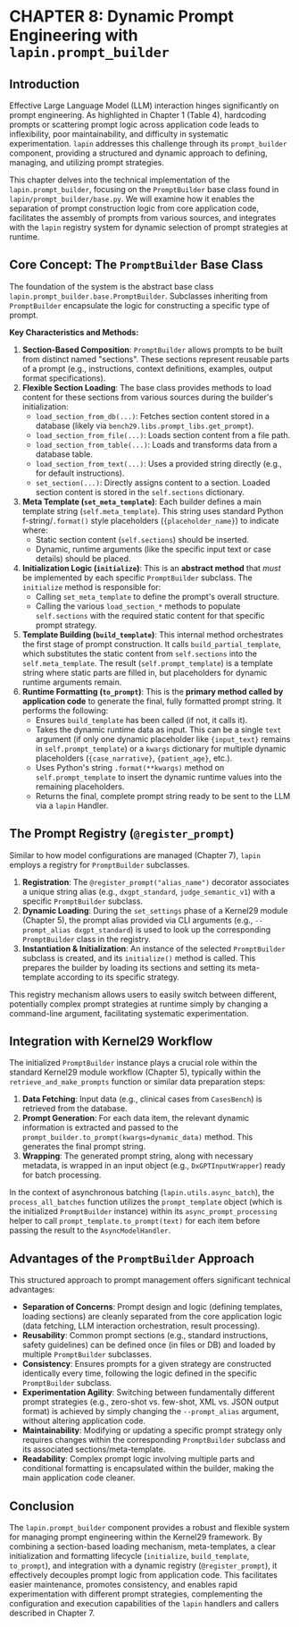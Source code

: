 # CHAPTER 8: Dynamic Prompt Engineering with `lapin.prompt_builder`

## Introduction

Effective Large Language Model (LLM) interaction hinges significantly on prompt engineering. As highlighted in Chapter 1 (Table 4), hardcoding prompts or scattering prompt logic across application code leads to inflexibility, poor maintainability, and difficulty in systematic experimentation. `lapin` addresses this challenge through its `prompt_builder` component, providing a structured and dynamic approach to defining, managing, and utilizing prompt strategies.

This chapter delves into the technical implementation of the `lapin.prompt_builder`, focusing on the `PromptBuilder` base class found in `lapin/prompt_builder/base.py`. We will examine how it enables the separation of prompt construction logic from core application code, facilitates the assembly of prompts from various sources, and integrates with the `lapin` registry system for dynamic selection of prompt strategies at runtime.

## Core Concept: The `PromptBuilder` Base Class

The foundation of the system is the abstract base class `lapin.prompt_builder.base.PromptBuilder`. Subclasses inheriting from `PromptBuilder` encapsulate the logic for constructing a specific type of prompt.

**Key Characteristics and Methods:**

1.  **Section-Based Composition**: `PromptBuilder` allows prompts to be built from distinct named "sections". These sections represent reusable parts of a prompt (e.g., instructions, context definitions, examples, output format specifications).
2.  **Flexible Section Loading**: The base class provides methods to load content for these sections from various sources during the builder's initialization:
    *   `load_section_from_db(...)`: Fetches section content stored in a database (likely via `bench29.libs.prompt_libs.get_prompt`).
    *   `load_section_from_file(...)`: Loads section content from a file path.
    *   `load_section_from_table(...)`: Loads and transforms data from a database table.
    *   `load_section_from_text(...)`: Uses a provided string directly (e.g., for default instructions).
    *   `set_section(...)`: Directly assigns content to a section.
    Loaded section content is stored in the `self.sections` dictionary.
3.  **Meta Template (`set_meta_template`)**: Each builder defines a main template string (`self.meta_template`). This string uses standard Python f-string/`.format()` style placeholders (`{placeholder_name}`) to indicate where:
    *   Static section content (`self.sections`) should be inserted.
    *   Dynamic, runtime arguments (like the specific input text or case details) should be placed.
4.  **Initialization Logic (`initialize`)**: This is an **abstract method** that *must* be implemented by each specific `PromptBuilder` subclass. The `initialize` method is responsible for:
    *   Calling `set_meta_template` to define the prompt's overall structure.
    *   Calling the various `load_section_*` methods to populate `self.sections` with the required static content for that specific prompt strategy.
5.  **Template Building (`build_template`)**: This internal method orchestrates the first stage of prompt construction. It calls `build_partial_template`, which substitutes the static content from `self.sections` into the `self.meta_template`. The result (`self.prompt_template`) is a template string where static parts are filled in, but placeholders for dynamic runtime arguments remain.
6.  **Runtime Formatting (`to_prompt`)**: This is the **primary method called by application code** to generate the final, fully formatted prompt string. It performs the following:
    *   Ensures `build_template` has been called (if not, it calls it).
    *   Takes the dynamic runtime data as input. This can be a single `text` argument (if only one dynamic placeholder like `{input_text}` remains in `self.prompt_template`) or a `kwargs` dictionary for multiple dynamic placeholders (`{case_narrative}`, `{patient_age}`, etc.).
    *   Uses Python's string `.format(**kwargs)` method on `self.prompt_template` to insert the dynamic runtime values into the remaining placeholders.
    *   Returns the final, complete prompt string ready to be sent to the LLM via a `lapin` Handler.

## The Prompt Registry (`@register_prompt`)

Similar to how model configurations are managed (Chapter 7), `lapin` employs a registry for `PromptBuilder` subclasses. 

1.  **Registration**: The `@register_prompt("alias_name")` decorator associates a unique string alias (e.g., `dxgpt_standard`, `judge_semantic_v1`) with a specific `PromptBuilder` subclass.
2.  **Dynamic Loading**: During the `set_settings` phase of a Kernel29 module (Chapter 5), the prompt alias provided via CLI arguments (e.g., `--prompt_alias dxgpt_standard`) is used to look up the corresponding `PromptBuilder` class in the registry.
3.  **Instantiation & Initialization**: An instance of the selected `PromptBuilder` subclass is created, and its `initialize()` method is called. This prepares the builder by loading its sections and setting its meta-template according to its specific strategy.

This registry mechanism allows users to easily switch between different, potentially complex prompt strategies at runtime simply by changing a command-line argument, facilitating systematic experimentation.

## Integration with Kernel29 Workflow

The initialized `PromptBuilder` instance plays a crucial role within the standard Kernel29 module workflow (Chapter 5), typically within the `retrieve_and_make_prompts` function or similar data preparation steps:

1.  **Data Fetching**: Input data (e.g., clinical cases from `CasesBench`) is retrieved from the database.
2.  **Prompt Generation**: For each data item, the relevant dynamic information is extracted and passed to the `prompt_builder.to_prompt(kwargs=dynamic_data)` method. This generates the final prompt string.
3.  **Wrapping**: The generated prompt string, along with necessary metadata, is wrapped in an input object (e.g., `DxGPTInputWrapper`) ready for batch processing.

In the context of asynchronous batching (`lapin.utils.async_batch`), the `process_all_batches` function utilizes the `prompt_template` object (which is the initialized `PromptBuilder` instance) within its `async_prompt_processing` helper to call `prompt_template.to_prompt(text)` for each item before passing the result to the `AsyncModelHandler`.

## Advantages of the `PromptBuilder` Approach

This structured approach to prompt management offers significant technical advantages:

*   **Separation of Concerns**: Prompt design and logic (defining templates, loading sections) are cleanly separated from the core application logic (data fetching, LLM interaction orchestration, result processing).
*   **Reusability**: Common prompt sections (e.g., standard instructions, safety guidelines) can be defined once (in files or DB) and loaded by multiple `PromptBuilder` subclasses.
*   **Consistency**: Ensures prompts for a given strategy are constructed identically every time, following the logic defined in the specific `PromptBuilder` subclass.
*   **Experimentation Agility**: Switching between fundamentally different prompt strategies (e.g., zero-shot vs. few-shot, XML vs. JSON output format) is achieved by simply changing the `--prompt_alias` argument, without altering application code.
*   **Maintainability**: Modifying or updating a specific prompt strategy only requires changes within the corresponding `PromptBuilder` subclass and its associated sections/meta-template.
*   **Readability**: Complex prompt logic involving multiple parts and conditional formatting is encapsulated within the builder, making the main application code cleaner.

## Conclusion

The `lapin.prompt_builder` component provides a robust and flexible system for managing prompt engineering within the Kernel29 framework. By combining a section-based loading mechanism, meta-templates, a clear initialization and formatting lifecycle (`initialize`, `build_template`, `to_prompt`), and integration with a dynamic registry (`@register_prompt`), it effectively decouples prompt logic from application code. This facilitates easier maintenance, promotes consistency, and enables rapid experimentation with different prompt strategies, complementing the configuration and execution capabilities of the `lapin` handlers and callers described in Chapter 7. 
